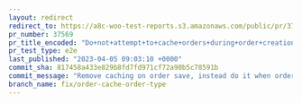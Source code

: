 ```yaml
---
layout: redirect
redirect_to: https://a8c-woo-test-reports.s3.amazonaws.com/public/pr/37569/e2e/index.html
pr_number: 37569
pr_title_encoded: "Do+not+attempt+to+cache+orders+during+order+creation"
pr_test_type: e2e
last_published: "2023-04-05 09:03:10 +0000"
commit_sha: 817458a433e829b8fd7fd971cf72a90b5c78591b
commit_message: "Remove caching on order save, instead do it when order is fetched."
branch_name: fix/order-cache-order-type
---
```

